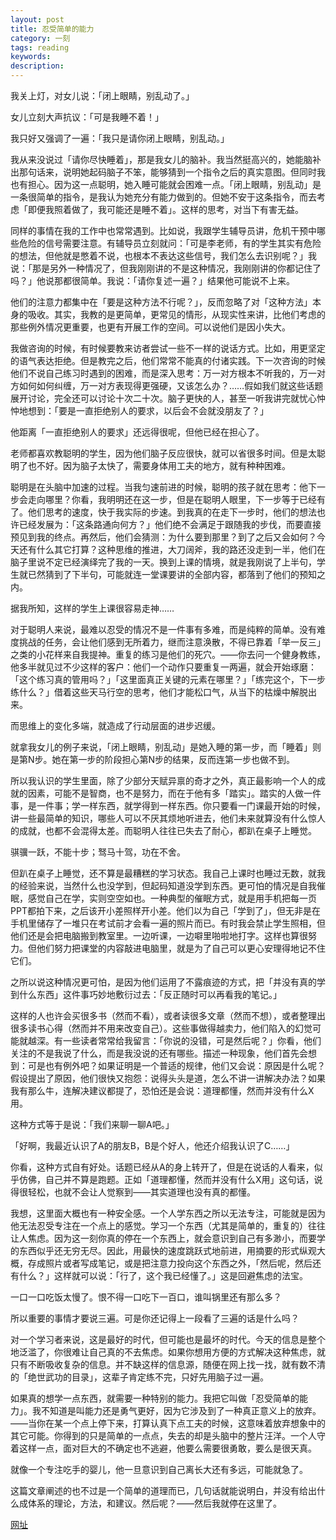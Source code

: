 ```yaml
---
layout: post
title: 忍受简单的能力
category: 一刻
tags: reading
keywords:
description:
---
```


我关上灯，对女儿说：「闭上眼睛，别乱动了。」

女儿立刻大声抗议：「可是我睡不着！」

我只好又强调了一遍：「我只是请你闭上眼睛，别乱动。」

我从来没说过「请你尽快睡着」，那是我女儿的脑补。我当然挺高兴的，她能脑补出那句话来，说明她起码脑子不笨，能够猜到一个指令之后的真实意图。但同时我也有担心。因为这一点聪明，她入睡可能就会困难一点。「闭上眼睛，别乱动」是一条很简单的指令，是我认为她充分有能力做到的。但她不安于这条指令，而去考虑「即便我照着做了，我可能还是睡不着」。这样的思考，对当下有害无益。

同样的事情在我的工作中也常常遇到。比如说，我跟学生辅导员讲，危机干预中哪些危险的信号需要注意。有辅导员立刻就问：「可是李老师，有的学生其实有危险的想法，但他就是憋着不说，也根本不表达这些信号，我们怎么去识别呢？」我说：「那是另外一种情况了，但我刚刚讲的不是这种情况，我刚刚讲的你都记住了吗？」他说那都很简单。我说：「请你复述一遍？」结果他可能说不上来。

他们的注意力都集中在「要是这种方法不行呢？」，反而忽略了对「这种方法」本身的吸收。其实，我教的是更简单，更常见的情形，从现实性来讲，比他们考虑的那些例外情况更重要，也更有开展工作的空间。可以说他们是因小失大。

我做咨询的时候，有时候要教来访者尝试一些不一样的说话方式。比如，用更坚定的语气表达拒绝。但是教完之后，他们常常不能真的付诸实践。下一次咨询的时候他们不说自己练习时遇到的困难，而是深入思考：万一对方根本不听我的，万一对方如何如何纠缠，万一对方表现得更强硬，又该怎么办？……假如我们就这些话题展开讨论，完全还可以讨论十次二十次。脑子更快的人，甚至一听我讲完就忧心忡忡地想到：「要是一直拒绝别人的要求，以后会不会就没朋友了？」

他距离「一直拒绝别人的要求」还远得很呢，但他已经在担心了。

老师都喜欢教聪明的学生，因为他们脑子反应很快，就可以省很多时间。但是太聪明了也不好。因为脑子太快了，需要身体用工夫的地方，就有种种困难。

聪明是在头脑中加速的过程。当我匀速前进的时候，聪明的孩子就在思考：他下一步会走向哪里？你看，我明明还在这一步，但是在聪明人眼里，下一步等于已经有了。他们思考的速度，快于我实际的步速。到我真的在走下一步时，他们的想法也许已经发展为：「这条路通向何方？」他们绝不会满足于跟随我的步伐，而要直接预见到我的终点。再然后，他们会猜测：为什么要到那里？到了之后又会如何？今天还有什么其它打算？这种思维的推进，大刀阔斧，我的路还没走到一半，他们在脑子里说不定已经演绎完了我的一天。换到上课的情境，就是我刚说了上半句，学生就已然猜到了下半句，可能就连一堂课要讲的全部内容，都落到了他们的预知之内。

据我所知，这样的学生上课很容易走神……

对于聪明人来说，最难以忍受的情况不是一件事有多难，而是纯粹的简单。没有难度挑战的任务，会让他们感到无所着力，继而注意涣散，不得已靠着「举一反三」之类的小花样来自我提神。重复的练习是他们的死穴。——你去问一个健身教练，他多半就见过不少这样的客户：他们一个动作只要重复一两遍，就会开始琢磨：「这个练习真的管用吗？」「这里面真正关键的元素在哪里？」「练完这个，下一步练什么？」借着这些天马行空的思考，他们才能松口气，从当下的枯燥中解脱出来。

而思维上的变化多端，就造成了行动层面的进步迟缓。

就拿我女儿的例子来说，「闭上眼睛，别乱动」是她入睡的第一步，而「睡着」则是第N步。她在第一步的阶段担心第N步的结果，反而连第一步也做不到。

所以我认识的学生里面，除了少部分天赋异禀的奇才之外，真正最影响一个人的成就的因素，可能不是智商，也不是努力，而在于他有多「踏实」。踏实的人做一件事，是一件事；学一样东西，就学得到一样东西。你只要看一门课最开始的时候，讲一些最简单的知识，哪些人可以不厌其烦地听进去，他们未来就算没有什么惊人的成就，也都不会混得太差。而聪明人往往已失去了耐心，都趴在桌子上睡觉。

骐骥一跃，不能十步；驽马十驾，功在不舍。

但趴在桌子上睡觉，还不算是最糟糕的学习状态。我自己上课时也睡过无数，就我的经验来说，当然什么也没学到，但起码知道没学到东西。更可怕的情况是自我催眠，感觉自己在学，实则空空如也。一种典型的催眠方式，就是用手机把每一页PPT都拍下来，之后该开小差照样开小差。他们以为自己「学到了」，但无非是在手机里储存了一堆只在考试前才会看一遍的照片而已。有时我会禁止学生照相，但他们还是会把电脑搬到教室里。一边听课，一边噼里啪啦地打字。这样也算很努力。但他们努力把课堂的内容敲进电脑里，就是为了自己可以更心安理得地记不住它们。

之所以说这种情况更可怕，是因为他们运用了不露痕迹的方式，把「并没有真的学到什么东西」这件事巧妙地敷衍过去：「反正随时可以再看我的笔记。」

这样的人也许会买很多书（然而不看），或者读很多文章（然而不想），或者整理出很多读书心得（然而并不用来改变自己）。这些事做得越卖力，他们陷入的幻觉可能就越深。有一些读者常常给我留言：「你说的没错，可是然后呢？」你看，他们关注的不是我说了什么，而是我没说的还有哪些。描述一种现象，他们首先会想到：可是也有例外吧？如果证明是一个普适的规律，他们又会说：原因是什么呢？假设提出了原因，他们很快又抱怨：说得头头是道，怎么不讲一讲解决办法？如果我有那么牛，连解决建议都提了，恐怕还是会说：道理都懂，然而并没有什么X用。

这种方式等于是说：「我们来聊一聊A吧。」

「好啊，我最近认识了A的朋友B，B是个好人，他还介绍我认识了C……」

你看，这种方式自有好处。话题已经从A的身上转开了，但是在说话的人看来，似乎仿佛，自己并不算是跑题。正如「道理都懂，然而并没有什么X用」这句话，说得很轻松，也就不会让人觉察到——其实道理也没有真的都懂。

我想，这里面大概也有一种安全感。一个人学东西之所以无法专注，可能就是因为他无法忍受专注在一个点上的感觉。学习一个东西（尤其是简单的，重复的）往往让人焦虑。因为这一刻你真的停在一个东西上，就会意识到自己有多渺小，而要学的东西似乎还无穷无尽。因此，用最快的速度跳跃式地前进，用摘要的形式纵观大概，存成照片或者写成笔记，或是把注意力投向这个东西之外，「然后呢，然后还有什么？」这样就可以说：「行了，这个我已经懂了。」这是回避焦虑的法宝。

一口一口吃饭太慢了。恨不得一口吃下一百口，谁叫锅里还有那么多？

所以重要的事情才要说三遍。可是你还记得上一段看了三遍的话是什么吗？

对一个学习者来说，这是最好的时代，但可能也是最坏的时代。今天的信息是整个地泛滥了，你很难让自己真的不去焦虑。如果你想用方便的方式解决这种焦虑，就只有不断吸收复杂的信息。并不缺这样的信息源，随便在网上找一找，就有数不清的「绝世武功的目录」，这辈子肯定练不完，只好先用脑子过一遍。

如果真的想学一点东西，就需要一种特别的能力。我把它叫做「忍受简单的能力」。我不知道是叫能力还是勇气更好，因为它涉及到了一种真正意义上的放弃。——当你在某一个点上停下来，打算认真下点工夫的时候，这意味着放弃想象中的其它可能。你得到的只是简单的一点点，失去的却是头脑中的整片汪洋。一个人守着这样一点，面对巨大的不确定也不逃避，他要么需要很勇敢，要么是很天真。

就像一个专注吃手的婴儿，他一旦意识到自己离长大还有多远，可能就急了。

这篇文章阐述的也不过是一个简单的道理而已，几句话就能说明白，并没有给出什么成体系的理论，方法，和建议。然后呢？——然后我就停在这里了。

[网址](http://weibo.com/p/1001603912609354115616)
